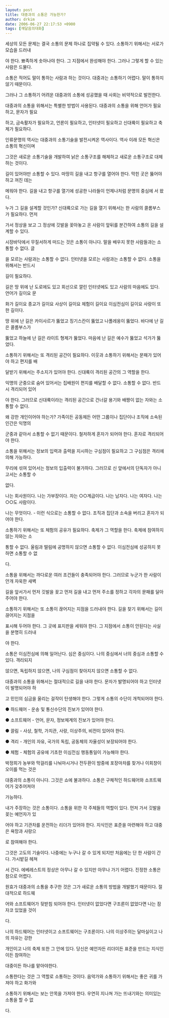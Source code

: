 ```yaml
---
layout: post
title: 대중과의 소통은 가능한가?
author: drkim
date: 2006-06-27 22:17:53 +0900
tags: [깨달음의대화]
---
```

세상의 모든 문제는 결국 소통의 문제 하나로 집약될 수 있다. 소통하기 위해서는 서로가 모습을 드러내
  
야 한다. 뾰족하게 솟아나야 한다. 그 지점에서 완성해야 한다. 그러나 그렇게 할 수 있는 사람은 드물다. 
  

  
소통은 적어도 말이 통하는 사람과 하는 것이다. 대중과는 소통하기 어렵다. 말이 통하지 않기 때문이다.
   
그러나 그 소통하기 어려운 대중과의 소통에 성공했을 때 사회는 비약적으로 발전한다. 
  

  
대중과의 소통을 위해서는 특별한 방법이 사용된다. 대중과의 소통을 위해 언어가 필요하고, 문자가 필요
  
하고, 금속활자가 필요하고, 언론이 필요하고, 인터넷이 필요하고 신대륙이 필요하고 축제가 필요하다. 
  

  
인류문명의 역사는 대중과의 소통기술을 발전시켜온 역사이다. 역사 이래 모든 혁신은 소통의 혁신이며
  
그것은 새로운 소통기술을 개발하여 낡은 소통구조를 해체하고 새로운 소통구조로 대체하는 것이다.
  

  
길이 있어야만 소통할 수 있다. 마땅히 길을 내고 항구를 열어야 한다. 막힌 곳은 뚫어야 하고 꺼진 데는
  
메워야 한다. 길을 내고 항구를 열기에 성공한 나라들이 언제나처럼 문명의 중심에 서 왔다. 
  

  
누가 그 길을 설계할 것인가? 신대륙으로 가는 길을 열기 위해서는 한 사람의 콜롬부스가 필요하다. 먼저 
  
가서 정상을 보고 그 정상에 깃발을 꽂아놓고 온 사람이 앞뒤를 분간하여 소통의 길을 설계할 수 있다. 
  

  
시장바닥에서 무질서하게 떠드는 것은 소통이 아니다. 말을 배우지 못한 사람들과는 소통할 수 없다. 글
  
을 모르는 사람과는 소통할 수 없다. 인터넷을 모르는 사람과는 소통할 수 없다. 소통을 위해서는 반드시 
  
길이 필요하다. 
  

  
길은 땅 위에 난 도로에도 있고 회선으로 깔린 인터넷에도 있고 사람의 마음에도 있다. 언어가 길이요 문
  
화가 길이요 종교가 길이요 사상이 길이요 체험이 길이요 이심전심이 길이요 사랑이 또한 길이다. 
  

  
땅 위에 난 길은 카이사르가 뚫었고 징기스칸이 뚫었고 나폴레옹이 뚫었다. 바다에 난 길은 콜롬부스가
  
뚫었고 하늘에 난 길은 라이트 형제가 뚫었다. 마음에 난 길은 예수가 뚫었고 석가가 뚫었다. 
  

  
소통하기 위해서는 또 격리된 공간이 필요하다. 이웃과 소통하기 위해서는 문패가 있어야 하고 편지를 배
  
달받기 위해서는 주소지가 있어야 한다. 신대륙이 격리된 공간의 그 역할을 한다. 
  

  
익명의 군중으로 숨어 있어서는 집배원이 편지를 배달할 수 없다. 소통할 수 없다. 반드시 격리되어 있어
  
야 한다. 그러므로 신대륙이라는 격리된 공간으로 건너갈 용기와 배짱이 없는 자와는 소통할 수 없다. 
  

  
왜 강한 개인이어야 하는가? 가족이든 공동체든 어떤 그룹이나 집단이나 조직에 소속된 인간은 익명의
  
군중과 같아서 소통할 수 없기 때문이다. 철저하게 혼자가 되어야 한다. 혼자로 격리되어야 한다. 
  

  
소통을 위해서는 정보의 입력과 출력을 지시하는 구심점이 필요하고 그 구심점은 격리에 의해 가능하다.
  
무리에 섞여 있어서는 정보의 입출력이 불가하다. 그러므로 신 앞에서의 단독자가 아니고서는 소통할 수
  
없다. 
  

  
나는 회사원이다. 나는 가부장이다. 자는 ○○계급이다. 나는 남자다. 나는 여자다. 나는 ○○도 사람이다.
  
나는 무엇이다. - 이런 식으로는 소통할 수 없다. 조직과 집단과 소속을 버리고 혼자가 되어야 한다. 
  

  
소통하기 위해서는 또 체험의 공유가 필요하다. 축제가 그 역할을 한다. 축제에 참여하지 않는 자와는 소
  
통할 수 없다. 울림과 떨림에 공명하지 않으면 소통할 수 없다. 이심전심에 성공하지 못하면 소통할 수 없
  
다. 
  

  
소통을 위해서는 까다로운 여러 조건들이 충족되어야 한다. 그러므로 누군가 한 사람이 안개 자욱한 새벽
  
길을 앞서가서 먼저 깃발을 꽂고 먼저 길을 내고 먼저 주소를 정하고 각자의 문패를 달아주어야 한다. 
  

  
소통하기 위해서는 또 소통이 끊어지는 지점을 드러내야 한다. 길을 찾기 위해서는 길이 끊어지는 지점을 
  
표시해 두어야 한다. 그 곳에 표지판을 세워야 한다. 그 지점에서 소통이 안된다는 사실을 분명히 드러내
  
야 한다. 
  

  
소통은 이심전심에 의해 일어난다. 심은 중심이다. 나의 중심에서 너의 중심과 소통할 수 있다. 격리되지 
  
않으면, 독립하지 않으면, 나의 구심점이 찾아지지 않으면 소통할 수 없다. 
  

  
대중과의 소통을 위해서는 절대적으로 길을 내야 한다. 문자가 발명되어야 하고 인터넷이 발명되어야 하
  
고 민인의 심금을 울리는 걸작이 탄생해야 한다. 그렇게 소통의 수단이 개척되어야 한다. 
  

  
● 하드웨어 - 운송 및 통신수단의 진보가 있어야 한다. 
  
● 소프트웨어 - 언어, 문자, 정보체계의 진보가 있어야 한다. 
  
● 끌림 - 사상, 철학, 가치관, 사랑, 이상주의, 비전이 있어야 한다.
  
● 격리 - 개인의 자유, 국가의 독립, 공동체의 자율성이 보장되어야 한다. 
  
● 체험 - 체험의 공유에 기초한 이심전심 행동통일이 가능해야 한다. 
  

  
박정희가 농부와 막걸리를 나눠마시거나 전두환이 밤중에 포장마차를 찾거나 이회창이 오이를 먹는 것은
  
대중과의 소통이 아니다. 그것은 쇼에 불과하다. 소통은 구체적인 하드웨어와 소프트웨어가 갖추어져야
  
가능하다. 
  

  
내가 주장하는 것은 소통이다. 소통을 위한 각 주체들의 역할이 있다. 먼저 가서 깃발을 꽂는 예언자가 있
  
어야 하고 기관차를 운전하는 리더가 있어야 한다. 지식인은 표준을 마련해야 하고 대중은 욕망과 사랑으
  
로 참여해야 한다.
  

  
그것은 고도의 기술이다. 나중에는 누구나 갈 수 있게 되지만 처음에는 단 한 사람이 간다. 가시밭길 헤쳐
  
서 간다. 에베레스트의 정상은 아무나 갈 수 있지만 아무나 가기 어렵다. 진정한 소통은 참으로 어렵다. 
  

  
원효가 대중과의 소통을 추구한 것은 그가 새로운 소통의 방법을 개발했기 때문이다. 절대적으로 하드웨
  
어와 소프트웨어가 뒷받침 되어야 한다. 인터넷이 없었다면 구조론이 없었다면 나는 잠자코 있었을 것이
  
다. 
  

  
나의 하드웨어는 인터넷이고 소프트웨어는 구조론이다. 나의 이상주의는 달마실이고 나의 자유는 강한
  
개인이고 나의 축제 또한 그 안에 있다. 당신은 예언자든 리더이든 표준을 만드는 지식인이든 참여하는 
  
대중이든 하나를 맡아야한다. 
  

  
소통한다는 것은 그 역할로 소통하는 것이다. 음악가와 소통하기 위해서는 좋은 귀를 가져야 하고 화가와 
  
소통하기 위해서는 보는 안목을 가져야 한다. 우연히 지나쳐 가는 뜨내기와는 의미있는 소통을 할 수 없
  
다.